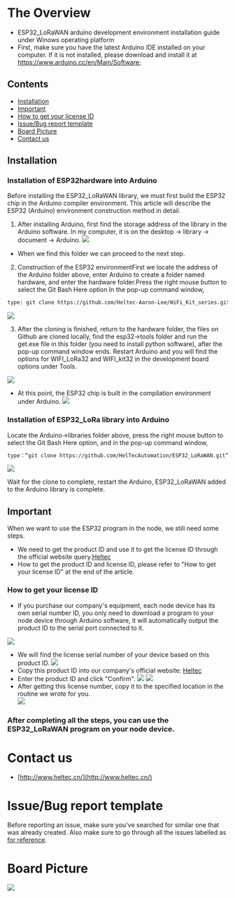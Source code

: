 # The Overview
- ESP32_LoRaWAN arduino development environment installation guide under Winows operating platform
- First, make sure you have the latest Arduino IDE installed on your computer. If it is not installed, please download and install it at https://www.arduino.cc/en/Main/Software;

## Contents
- [Installation](#installation)
- [Important](#important)
- [How to get your license ID](#how-to-get-your-license-id)
- [Issue/Bug report template](#issuebug-report-template)
- [Board Picture](#board-picture)
- [Contact us](#contact-us)

## Installation
### Installation of ESP32hardware into Arduino

Before installing the ESP32_LoRaWAN library, we must first build the ESP32 chip in the Arduino compiler environment. This article will describe the ESP32 (Arduino) environment construction method in detail.

1. After installing Arduino, first find the storage address of the library in the Arduino software. In my computer, it is on the desktop → library → document → Arduino.
![](https://github.com/solotaker/Picture/blob/master/Arduino_folder.png)
- When we find this folder we can proceed to the next step.
2. Construction of the ESP32 environmentFirst we locate the address of the Arduino folder above, enter Arduino to create a folder named hardware, and enter the hardware folder.Press the right mouse button to select the Git Bash Here option
In the pop-up command window, 

```Bash
type: git clone https://github.com/Heltec-Aaron-Lee/WiFi_Kit_series.git #Download the ESP32 hardware information to the hardware folder.
```

![](https://github.com/solotaker/Picture/blob/master/hardware.png)

3. After the cloning is finished, return to the hardware folder, the files on Github are cloned locally, find the esp32→tools folder and run the get.exe file in this folder (you need to install python software), after the pop-up command window ends. Restart Arduino and you will find the options for WIFI_LoRa32 and WIFI_kit32 in the development board options under Tools.

![](https://github.com/solotaker/Picture/blob/master/Get.exe.png)
* At this point, the ESP32 chip is built in the compilation environment under Arduino.
![](https://github.com/solotaker/Picture/blob/master/ESP32.png)

### Installation of ESP32_LoRa library into Arduino
Locate the Arduino→libraries folder above, press the right mouse button to select the Git Bash Here option, and in the pop-up command window,
```Bash
type：“git clone https://github.com/HelTecAutomation/ESP32_LoRaWAN.git” #put “ESP32_LoRaWAN” The library is cloned locally.
```
![](https://github.com/solotaker/Picture/blob/master/LoRaWAN.png)

Wait for the clone to complete, restart the Arduino, ESP32_LoRaWAN added to the Arduino library is complete.


## Important
When we want to use the ESP32 program in the node, we still need some steps.
* We need to get the product ID and use it to get the license ID through the official website query.[Heltec](http://www.heltec.cn/)
* How to get the product ID and license ID, please refer to "How to get your license ID" at the end of the article.


### How to get your license ID

* If you purchase our company's equipment, each node device has its own serial number ID, you only need to download a program to your node device through Arduino software, it will automatically output the product ID to the serial port connected to it.

![](https://github.com/solotaker/Picture/blob/master/ChipID.png)
* We will find the license serial number of your device based on this product ID.
![](https://github.com/solotaker/Picture/blob/master/Get_product_ID.png)
* Copy this product ID into our company's official website: [Heltec](http://www.heltec.cn/search/)
* Enter the product ID and click "Confirm". 
![](https://github.com/solotaker/Picture/blob/master/Get_your_license.png)
![](https://github.com/solotaker/Picture/blob/master/License_number.png)
* After getting this license number, copy it to the specified location in the routine we wrote for you.        
![](https://github.com/solotaker/Picture/blob/master/Enter_your_license_ID.png)
### After completing all the steps, you can use the ESP32_LoRaWAN program on your node device.

# Contact us
- [http://www.heltec.cn/](http://www.heltec.cn/)
# Issue/Bug report template
Before reporting an issue, make sure you've searched for similar one that was already created. Also make sure to go through all the issues labelled as [for reference](https://github.com/Heltec-Aaron-Lee/WiFi_Kit_series/issues).
# Board Picture
![](https://github.com/Heltec-Aaron-Lee/WiFi_Kit_series/blob/master/InstallGuide/win-screenshots/WIFI_LoRa_32.png)
  
